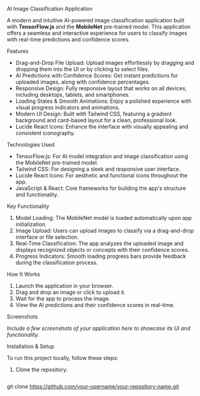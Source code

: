 AI Image Classification Application

A modern and intuitive AI-powered image classification application built with **TensorFlow.js** and the **MobileNet** pre-trained model. This application offers a seamless and interactive experience for users to classify images with real-time predictions and confidence scores.

Features

- Drag-and-Drop File Upload: Upload images effortlessly by dragging and dropping them into the UI or by clicking to select files.
- AI Predictions with Confidence Scores: Get instant predictions for uploaded images, along with confidence percentages.
- Responsive Design: Fully responsive layout that works on all devices, including desktops, tablets, and smartphones.
- Loading States & Smooth Animations: Enjoy a polished experience with visual progress indicators and animations.
- Modern UI Design: Built with Tailwind CSS, featuring a gradient background and card-based layout for a clean, professional look.
- Lucide React Icons: Enhance the interface with visually appealing and consistent iconography.

Technologies Used

- TensorFlow.js: For AI model integration and image classification using the MobileNet pre-trained model.
- Tailwind CSS: For designing a sleek and responsive user interface.
- Lucide React Icons: For aesthetic and functional icons throughout the app.
- JavaScript & React: Core frameworks for building the app's structure and functionality.

Key Functionality

1. Model Loading: The MobileNet model is loaded automatically upon app initialization.
2. Image Upload: Users can upload images to classify via a drag-and-drop interface or file selection.
3. Real-Time Classification: The app analyzes the uploaded image and displays recognized objects or concepts with their confidence scores.
4. Progress Indicators: Smooth loading progress bars provide feedback during the classification process.

How It Works

1. Launch the application in your browser.
2. Drag and drop an image or click to upload it.
3. Wait for the app to process the image.
4. View the AI predictions and their confidence scores in real-time.

Screenshots

_Include a few screenshots of your application here to showcase its UI and functionality._

Installation & Setup

To run this project locally, follow these steps:

1. Clone the repository:
   ```bash
git clone https://github.com/your-username/your-repository-name.git
   
